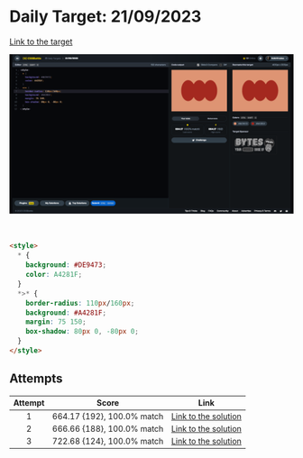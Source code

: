 # Daily Target: 21/09/2023

[Link to the target](https://cssbattle.dev/play/LFmA3gS1Td1dvPTs73lW)

![img](../images/target-solution/daily-target_2023-09-21.png)

<br>

```html
<style>
  * {
    background: #DE9473;
    color: A4281F;
  }
  *>* {
    border-radius: 110px/160px;
    background: #A4281F;
    margin: 75 150;
    box-shadow: 80px 0, -80px 0;
  }
</style>
```

## Attempts
| Attempt | Score | Link |
|:-:|:-:|:-:|
| 1 | 664.17 {192}, 100.0% match | [Link to the solution](../html/daily-target_2023-09-21_attempt-01.html) |
| 2 | 666.66 {188}, 100.0% match | [Link to the solution](../html/daily-target_2023-09-21_attempt-02.html) |
| 3 | 722.68 {124}, 100.0% match | [Link to the solution](../html/daily-target_2023-09-21_attempt-03.html) |